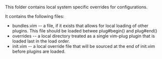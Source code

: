This folder contains local system specific overrides for configurations.

It contains the following files:

  * bundles.vim -- a file, if it exists that allows for local loading of other
                   plugins. This file should be loaded betwee plug#begin() and
                   plug#end()
  * overrides -- a local directory treated as a single vim-plug plugin that is
                 loaded last in the load order.
  * init.vim -- a local override file that will be sourced at the end of
                init.vim before plugins are loaded.
